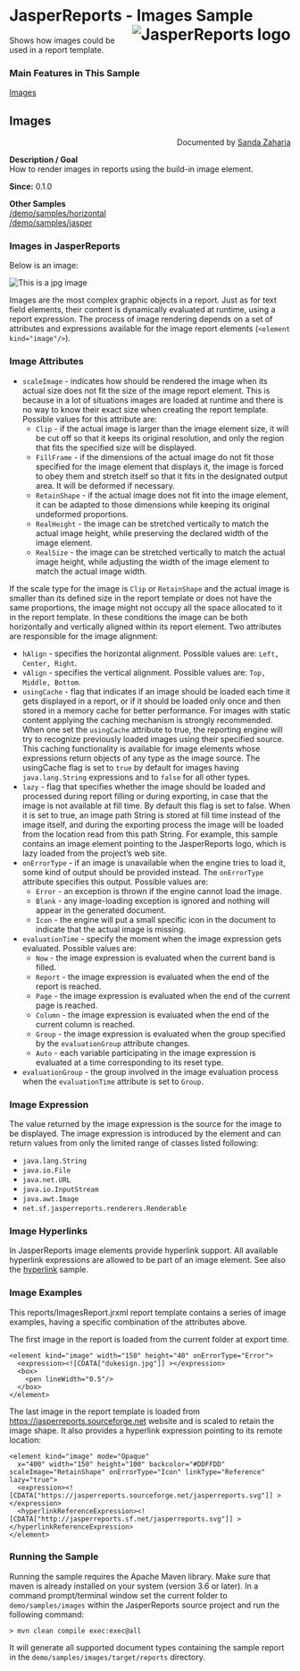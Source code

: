 
# <a name='top'>JasperReports</a> - Images Sample <img src="https://jasperreports.sourceforge.net/resources/jasperreports.svg" alt="JasperReports logo" align="right"/>

Shows how images could be used in a report template.

### Main Features in This Sample

[Images](#images)

## <a name='images'>Images</a>
<div align="right">Documented by <a href='mailto:shertage@users.sourceforge.net'>Sanda Zaharia</a></div>

**Description / Goal**\
How to render images in reports using the build-in image element.

**Since:** 0.1.0

**Other Samples**\
[/demo/samples/horizontal](../horizontal/README.md)\
[/demo/samples/jasper](../jasper/README.md)

### Images in JasperReports

Below is an image:

<img src="https://jasperreports.sourceforge.net/sample.reference/images/dukesign.jpg" alt="This is a jpg image"/>

Images are the most complex graphic objects in a report. Just as for text field elements, their content is dynamically evaluated at runtime, using a report expression. The process of image rendering depends on a set of attributes and expressions available for the image report elements (`<element kind="image"/>`).

### Image Attributes

- `scaleImage` - indicates how should be rendered the image when its actual size does not fit the size of the image report element. This is because in a lot of situations images are loaded at runtime and there is no way to know their exact size when creating the report template. Possible values for this attribute are:
   - `Clip` - if the actual image is larger than the image element size, it will be cut off so that it keeps its original resolution, and only the region that fits the specified size will be displayed.
   - `FillFrame` - if the dimensions of the actual image do not fit those specified for the image element that displays it, the image is forced to obey them and stretch itself so that it fits in the designated output area. It will be deformed if necessary.
   - `RetainShape` - if the actual image does not fit into the image element, it can be adapted to those dimensions while keeping its original undeformed proportions.
   - `RealHeight` - the image can be stretched vertically to match the actual image height, while preserving the declared width of the image element.
   - `RealSize` - the image can be stretched vertically to match the actual image height, while adjusting the width of the image element to match the actual image width.

If the scale type for the image is `Clip` or `RetainShape` and the actual image is smaller than its defined size in the report template or does not have the same proportions, the image might not occupy all the space allocated to it in the report template. In these conditions the image can be both horizontally and vertically aligned within its report element. Two attributes are responsible for the image alignment:

- `hAlign` - specifies the horizontal alignment. Possible values are: `Left, Center, Right`.
- `vAlign` - specifies the vertical alignment. Possible values are: `Top, Middle, Bottom`.
- `usingCache` - flag that indicates if an image should be loaded each time it gets displayed in a report, or if it should be loaded only once and then stored in a memory cache for better performance. For images with static content applying the caching mechanism is strongly recommended. When one set the `usingCache` attribute to true, the reporting engine will try to recognize previously loaded images using their specified source. This caching functionality is available for image elements whose expressions return objects of any type as the image source. The usingCache flag is set to `true` by default for images having `java.lang.String` expressions and to `false` for all other types.
- `lazy` - flag that specifies whether the image should be loaded and processed during report filling or during exporting, in case that the image is not available at fill time. By default this flag is set to false. When it is set to true, an image path String is stored at fill time instead of the image itself, and during the exporting process the image will be loaded from the location read from this path String. For example, this sample contains an image element pointing to the JasperReports logo, which is lazy loaded from the project’s web site.
- `onErrorType` - if an image is unavailable when the engine tries to load it, some kind of output should be provided instead. The `onErrorType` attribute specifies this output. Possible values are:
    - `Error` - an exception is thrown if the engine cannot load the image.
    - `Blank` - any image-loading exception is ignored and nothing will appear in the generated document.
    - `Icon` - the engine will put a small specific icon in the document to indicate that the actual image is missing.
- `evaluationTime` - specify the moment when the image expression gets evaluated. Possible values are:
    - `Now` - the image expression is evaluated when the current band is filled.
    - `Report` - the image expression is evaluated when the end of the report is reached.
    - `Page` - the image expression is evaluated when the end of the current page is reached.
    - `Column` - the image expression is evaluated when the end of the current column is reached.
    - `Group` - the image expression is evaluated when the group specified by the `evaluationGroup` attribute changes.
    - `Auto` - each variable participating in the image expression is evaluated at a time corresponding to its reset type.
- `evaluationGroup` - the group involved in the image evaluation process when the `evaluationTime` attribute is set to `Group`.

### Image Expression

The value returned by the image expression is the source for the image to be displayed. The image expression is introduced by the <expression/> element and can return values from only the limited range of classes listed following:
- `java.lang.String`
- `java.io.File`
- `java.net.URL`
- `java.io.InputStream`
- `java.awt.Image`
- `net.sf.jasperreports.renderers.Renderable`

### Image Hyperlinks

In JasperReports image elements provide hyperlink support. All available hyperlink expressions are allowed to be part of an image element. See also the [hyperlink](../hyperlink/README.md) sample.

### Image Examples

This reports/ImagesReport.jrxml report template contains a series of image examples, having a specific combination of the attributes above.

The first image in the report is loaded from the current folder at export time.
```
<element kind="image" width="150" height="40" onErrorType="Error">
  <expression><![CDATA["dukesign.jpg"]] ></expression>
  <box>
    <pen lineWidth="0.5"/>
  </box>
</element>
```
The last image in the report template is loaded from https://jasperreports.sourceforge.net website and is scaled to retain the image shape. It also provides a hyperlink expression pointing to its remote location:
```
<element kind="image" mode="Opaque"
  x="400" width="150" height="100" backcolor="#DDFFDD" scaleImage="RetainShape" onErrorType="Icon" linkType="Reference" lazy="true">
  <expression><![CDATA["https://jasperreports.sourceforge.net/jasperreports.svg"]] ></expression>
  <hyperlinkReferenceExpression><![CDATA["http://jasperreports.sf.net/jasperreports.svg"]] ></hyperlinkReferenceExpression>
</element>
```
### Running the Sample

Running the sample requires the Apache Maven library. Make sure that maven is already installed on your system (version 3.6 or later).
In a command prompt/terminal window set the current folder to `demo/samples/images` within the JasperReports source project and run the following command:
```
> mvn clean compile exec:exec@all
```
It will generate all supported document types containing the sample report in the `demo/samples/images/target/reports` directory.
